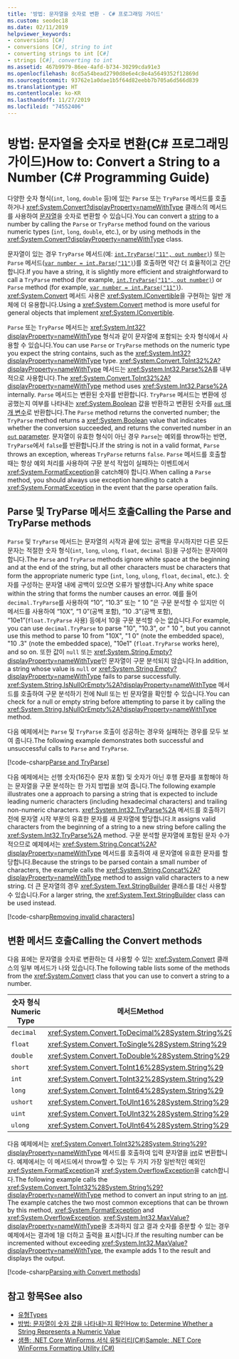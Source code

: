 ```yaml
---
title: '방법: 문자열을 숫자로 변환 - C# 프로그래밍 가이드'
ms.custom: seodec18
ms.date: 02/11/2019
helpviewer_keywords:
- conversions [C#]
- conversions [C#], string to int
- converting strings to int [C#]
- strings [C#], converting to int
ms.assetid: 467b9979-86ee-4afd-b734-30299cda91e3
ms.openlocfilehash: 8cd5a54bead2790d8e6e4c8e4a5649352f12869d
ms.sourcegitcommit: 93762e1a0dae1b5f64d82eebb7b705a6d566d839
ms.translationtype: HT
ms.contentlocale: ko-KR
ms.lasthandoff: 11/27/2019
ms.locfileid: "74552406"
---
```

# <a name="how-to-convert-a-string-to-a-number-c-programming-guide"></a><span data-ttu-id="59930-102">방법: 문자열을 숫자로 변환(C# 프로그래밍 가이드)</span><span class="sxs-lookup"><span data-stu-id="59930-102">How to: Convert a String to a Number (C# Programming Guide)</span></span>

<span data-ttu-id="59930-103">다양한 숫자 형식(`int`, `long`, `double` 등)에 있는 `Parse` 또는 `TryParse` 메서드를 호출하거나 <xref:System.Convert?displayProperty=nameWithType> 클래스의 메서드를 사용하여 [문자열](../../language-reference/builtin-types/reference-types.md)을 숫자로 변환할 수 있습니다.</span><span class="sxs-lookup"><span data-stu-id="59930-103">You can convert a [string](../../language-reference/builtin-types/reference-types.md) to a number by calling the `Parse` or `TryParse` method found on the various numeric types (`int`, `long`, `double`, etc.), or by using methods in the <xref:System.Convert?displayProperty=nameWithType> class.</span></span>  
  
 <span data-ttu-id="59930-104">문자열이 있는 경우 `TryParse` 메서드(예: [`int.TryParse("11", out number)`](xref:System.Int32.TryParse%2A)) 또는 `Parse` 메서드([`var number = int.Parse("11")`](xref:System.Int32.Parse%2A))를 호출하면 약간 더 효율적이고 간단합니다.</span><span class="sxs-lookup"><span data-stu-id="59930-104">If you have a string, it is slightly more efficient and straightforward to call a `TryParse` method (for example, [`int.TryParse("11", out number)`](xref:System.Int32.TryParse%2A)) or `Parse` method (for example, [`var number = int.Parse("11")`](xref:System.Int32.Parse%2A)).</span></span>  <span data-ttu-id="59930-105"><xref:System.Convert> 메서드 사용은 <xref:System.IConvertible>을 구현하는 일반 개체에 더 유용합니다.</span><span class="sxs-lookup"><span data-stu-id="59930-105">Using a <xref:System.Convert> method is more useful for general objects that implement <xref:System.IConvertible>.</span></span>  
  
 <span data-ttu-id="59930-106">`Parse` 또는 `TryParse` 메서드는 <xref:System.Int32?displayProperty=nameWithType> 형식과 같이 문자열에 포함되는 숫자 형식에서 사용할 수 있습니다.</span><span class="sxs-lookup"><span data-stu-id="59930-106">You can use `Parse` or `TryParse` methods on the numeric type you expect the string contains, such as the <xref:System.Int32?displayProperty=nameWithType> type.</span></span>  <span data-ttu-id="59930-107"><xref:System.Convert.ToInt32%2A?displayProperty=nameWithType> 메서드는 <xref:System.Int32.Parse%2A>를 내부적으로 사용합니다.</span><span class="sxs-lookup"><span data-stu-id="59930-107">The <xref:System.Convert.ToInt32%2A?displayProperty=nameWithType> method uses <xref:System.Int32.Parse%2A> internally.</span></span>  <span data-ttu-id="59930-108">`Parse` 메서드는 변환된 숫자를 반환합니다. `TryParse` 메서드는 변환에 성공했는지 여부를 나타내는 <xref:System.Boolean> 값을 반환하고 변환된 숫자를 [`out` 매개 변수](../../language-reference/keywords/out.md)로 반환합니다.</span><span class="sxs-lookup"><span data-stu-id="59930-108">The `Parse` method returns the converted number; the `TryParse` method returns a <xref:System.Boolean> value that indicates whether the conversion succeeded, and returns the converted number in an [`out` parameter](../../language-reference/keywords/out.md).</span></span> <span data-ttu-id="59930-109">문자열이 유효한 형식이 아닌 경우 `Parse`는 예외를 throw하는 반면, `TryParse`에서 `false`를 반환합니다.</span><span class="sxs-lookup"><span data-stu-id="59930-109">If the string is not in a valid format, `Parse` throws an exception, whereas `TryParse` returns `false`.</span></span> <span data-ttu-id="59930-110">`Parse` 메서드를 호출할 때는 항상 예외 처리를 사용하여 구문 분석 작업이 실패하는 이벤트에서 <xref:System.FormatException>을 catch해야 합니다.</span><span class="sxs-lookup"><span data-stu-id="59930-110">When calling a `Parse` method, you should always use exception handling to catch a <xref:System.FormatException> in the event that the parse operation fails.</span></span>  
  
## <a name="calling-the-parse-and-tryparse-methods"></a><span data-ttu-id="59930-111">Parse 및 TryParse 메서드 호출</span><span class="sxs-lookup"><span data-stu-id="59930-111">Calling the Parse and TryParse methods</span></span>

<span data-ttu-id="59930-112">`Parse` 및 `TryParse` 메서드는 문자열의 시작과 끝에 있는 공백을 무시하지만 다른 모든 문자는 적절한 숫자 형식(`int`, `long`, `ulong`, `float`, `decimal` 등)을 구성하는 문자여야 합니다.</span><span class="sxs-lookup"><span data-stu-id="59930-112">The `Parse` and `TryParse` methods ignore white space at the beginning and at the end of the string, but all other characters must be characters that form the appropriate numeric type (`int`, `long`, `ulong`, `float`, `decimal`, etc.).</span></span>  <span data-ttu-id="59930-113">숫자를 구성하는 문자열 내에 공백이 있으면 오류가 발생합니다.</span><span class="sxs-lookup"><span data-stu-id="59930-113">Any white space within the string that forms the number causes an error.</span></span>  <span data-ttu-id="59930-114">예를 들어 `decimal.TryParse`를 사용하여 “10”, “10.3” 또는 “  10  ”은 구문 분석할 수 있지만 이 메서드를 사용하여 “10X”, “1 0”(공백 포함), “10 .3”(공백 포함), “10e1”(`float.TryParse` 사용) 등에서 10을 구문 분석할 수는 없습니다.</span><span class="sxs-lookup"><span data-stu-id="59930-114">For example, you can use `decimal.TryParse` to parse "10", "10.3", or "  10  ", but you cannot use this method to parse 10 from "10X", "1 0" (note the embedded space), "10 .3" (note the embedded space), "10e1" (`float.TryParse` works here), and so on.</span></span> <span data-ttu-id="59930-115">또한 값이 `null` 또는 <xref:System.String.Empty?displayProperty=nameWithType>인 문자열이 구문 분석되지 않습니다.</span><span class="sxs-lookup"><span data-stu-id="59930-115">In addition, a string whose value is `null` or <xref:System.String.Empty?displayProperty=nameWithType> fails to parse successfully.</span></span> <span data-ttu-id="59930-116"><xref:System.String.IsNullOrEmpty%2A?displayProperty=nameWithType> 메서드를 호출하여 구문 분석하기 전에 Null 또는 빈 문자열을 확인할 수 있습니다.</span><span class="sxs-lookup"><span data-stu-id="59930-116">You can check for a null or empty string before attempting to parse it by calling the <xref:System.String.IsNullOrEmpty%2A?displayProperty=nameWithType> method.</span></span> 

<span data-ttu-id="59930-117">다음 예제에서는 `Parse` 및 `TryParse` 호출이 성공하는 경우와 실패하는 경우를 모두 보여 줍니다.</span><span class="sxs-lookup"><span data-stu-id="59930-117">The following example demonstrates both successful and unsuccessful calls to `Parse` and `TryParse`.</span></span>  
  
[!code-csharp[Parse and TryParse](~/samples/snippets/csharp/programming-guide/string-to-number/parse-tryparse/program.cs)]  

<span data-ttu-id="59930-118">다음 예제에서는 선행 숫자(16진수 문자 포함) 및 숫자가 아닌 후행 문자를 포함해야 하는 문자열을 구문 분석하는 한 가지 방법을 보여 줍니다.</span><span class="sxs-lookup"><span data-stu-id="59930-118">The following example illustrates one a approach to parsing a string that is expected to include leading numeric characters (including hexadecimal characters) and trailing non-numeric characters.</span></span> <span data-ttu-id="59930-119"><xref:System.Int32.TryParse%2A> 메서드를 호출하기 전에 문자열 시작 부분의 유효한 문자를 새 문자열에 할당합니다.</span><span class="sxs-lookup"><span data-stu-id="59930-119">It assigns valid characters from the beginning of a string to a new string before calling the <xref:System.Int32.TryParse%2A> method.</span></span> <span data-ttu-id="59930-120">구문 분석할 문자열에 포함된 문자 수가 적으므로 예제에서는 <xref:System.String.Concat%2A?displayProperty=nameWithType> 메서드를 호출하여 새 문자열에 유효한 문자를 할당합니다.</span><span class="sxs-lookup"><span data-stu-id="59930-120">Because the strings to be parsed contain a small number of characters, the example calls the <xref:System.String.Concat%2A?displayProperty=nameWithType> method to assign valid characters to a new string.</span></span> <span data-ttu-id="59930-121">더 큰 문자열의 경우 <xref:System.Text.StringBuilder> 클래스를 대신 사용할 수 있습니다.</span><span class="sxs-lookup"><span data-stu-id="59930-121">For a larger string, the <xref:System.Text.StringBuilder> class can be used instead.</span></span> 
  
[!code-csharp[Removing invalid characters](~/samples/snippets/csharp/programming-guide/string-to-number/parse-tryparse2/program.cs)]  

## <a name="calling-the-convert-methods"></a><span data-ttu-id="59930-122">변환 메서드 호출</span><span class="sxs-lookup"><span data-stu-id="59930-122">Calling the Convert methods</span></span>

<span data-ttu-id="59930-123">다음 표에는 문자열을 숫자로 변환하는 데 사용할 수 있는 <xref:System.Convert> 클래스의 일부 메서드가 나와 있습니다.</span><span class="sxs-lookup"><span data-stu-id="59930-123">The following table lists some of the methods from the <xref:System.Convert> class that you can use to convert a string to a number.</span></span>  
  
|<span data-ttu-id="59930-124">숫자 형식</span><span class="sxs-lookup"><span data-stu-id="59930-124">Numeric Type</span></span>|<span data-ttu-id="59930-125">메서드</span><span class="sxs-lookup"><span data-stu-id="59930-125">Method</span></span>|  
|------------------|------------|  
|`decimal`|<xref:System.Convert.ToDecimal%28System.String%29>|  
|`float`|<xref:System.Convert.ToSingle%28System.String%29>|  
|`double`|<xref:System.Convert.ToDouble%28System.String%29>|  
|`short`|<xref:System.Convert.ToInt16%28System.String%29>|  
|`int`|<xref:System.Convert.ToInt32%28System.String%29>|  
|`long`|<xref:System.Convert.ToInt64%28System.String%29>|  
|`ushort`|<xref:System.Convert.ToUInt16%28System.String%29>|  
|`uint`|<xref:System.Convert.ToUInt32%28System.String%29>|  
|`ulong`|<xref:System.Convert.ToUInt64%28System.String%29>|  
  
 <span data-ttu-id="59930-126">다음 예제에서는 <xref:System.Convert.ToInt32%28System.String%29?displayProperty=nameWithType> 메서드를 호출하여 입력 문자열을 [int](../../language-reference/builtin-types/integral-numeric-types.md)로 변환합니다. 예제에서는 이 메서드에서 throw할 수 있는 두 가지 가장 일반적인 예외인 <xref:System.FormatException>과 <xref:System.OverflowException>을 catch합니다.</span><span class="sxs-lookup"><span data-stu-id="59930-126">The following example calls the <xref:System.Convert.ToInt32%28System.String%29?displayProperty=nameWithType> method to convert an input string to an [int](../../language-reference/builtin-types/integral-numeric-types.md). The example catches the two most common exceptions that can be thrown by this method, <xref:System.FormatException> and <xref:System.OverflowException>.</span></span> <span data-ttu-id="59930-127"><xref:System.Int32.MaxValue?displayProperty=nameWithType>을 초과하지 않고 결과 숫자를 증분할 수 있는 경우 예제에서는 결과에 1을 더하고 출력을 표시합니다.</span><span class="sxs-lookup"><span data-stu-id="59930-127">If the resulting number can be incremented without exceeding <xref:System.Int32.MaxValue?displayProperty=nameWithType>, the example adds 1 to the result and displays the output.</span></span>  
  
[!code-csharp[Parsing with Convert methods](~/samples/snippets/csharp/programming-guide/string-to-number/convert/program.cs)]  
  
## <a name="see-also"></a><span data-ttu-id="59930-128">참고 항목</span><span class="sxs-lookup"><span data-stu-id="59930-128">See also</span></span>

- [<span data-ttu-id="59930-129">유형</span><span class="sxs-lookup"><span data-stu-id="59930-129">Types</span></span>](./index.md)
- [<span data-ttu-id="59930-130">방법: 문자열이 숫자 값을 나타내는지 확인</span><span class="sxs-lookup"><span data-stu-id="59930-130">How to: Determine Whether a String Represents a Numeric Value</span></span>](../strings/how-to-determine-whether-a-string-represents-a-numeric-value.md)
- [<span data-ttu-id="59930-131">샘플: .NET Core WinForms 서식 유틸리티(C#)</span><span class="sxs-lookup"><span data-stu-id="59930-131">Sample: .NET Core WinForms Formatting Utility (C#)</span></span>](https://docs.microsoft.com/samples/dotnet/samples/winforms-formatting-utility-cs)
